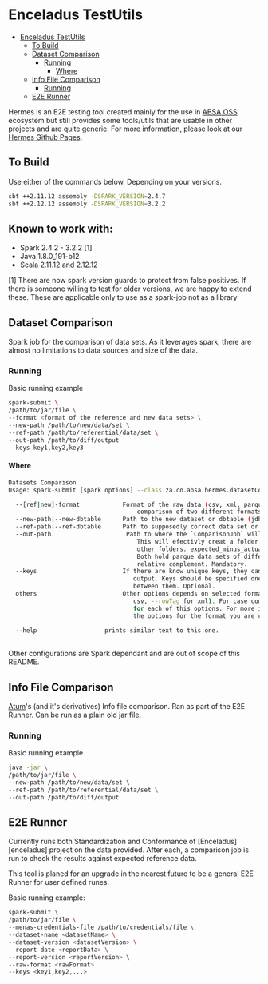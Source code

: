 # Enceladus TestUtils

- [Enceladus TestUtils](#enceladus-testutils)
  - [To Build](#to-build)
  - [Dataset Comparison](#dataset-comparison)
    - [Running](#running)
      - [Where](#where)
  - [Info File Comparison](#info-file-comparison)
    - [Running](#running-1)
  - [E2E Runner](#e2e-runner)

Hermes is an E2E testing tool created mainly for the use in [ABSA OSS][gh-absa] ecosystem but still provides some tools/utils that are usable in other projects and are quite generic. For more information, please look at our [Hermes Github Pages][gh-pages].

## To Build

Use either of the commands below. Depending on your versions.
```bash
sbt ++2.11.12 assembly -DSPARK_VERSION=2.4.7
sbt ++2.12.12 assembly -DSPARK_VERSION=3.2.2
```

## Known to work with:

- Spark 2.4.2 - 3.2.2 [1]
- Java 1.8.0_191-b12
- Scala 2.11.12 and 2.12.12

[1] There are now spark version guards to protect from false positives. 
If there is someone willing to test for older versions, we are happy to extend these.
These are applicable only to use as a spark-job not as a library

## Dataset Comparison

Spark job for the comparison of data sets. As it leverages spark, there are almost no limitations to data sources and size of the data.

### Running

Basic running example
```bash
spark-submit \
/path/to/jar/file \
--format <format of the reference and new data sets> \
--new-path /path/to/new/data/set \
--ref-path /path/to/referential/data/set \
--out-path /path/to/diff/output
--keys key1,key2,key3
```

#### Where
```bash
Datasets Comparison 
Usage: spark-submit [spark options] --class za.co.absa.hermes.datasetComparison.DatasetComparisonJob hermes.jar [options]

  --[ref|new]-format            Format of the raw data (csv, xml, parquet,fixed-width, etc.). Use prefix only in case
                                    comparison of two different formats. Mandatory.
  --new-path|--new-dbtable      Path to the new dataset or dbtable (jdbc), just generated and to be tested. Mandatory.
  --ref-path|--ref-dbtable      Path to supposedly correct data set or dbtable (jdbc). Mandatory.
  --out-path.                    Path to where the `ComparisonJob` will save the differences. 
                                    This will efectivly creat a folder in which you will find two 
                                    other folders. expected_minus_actual and actual_minus_expected.
                                    Both hold parque data sets of differences. (minus as in is 
                                    relative complement. Mandatory.
  --keys                        If there are know unique keys, they can be specified for better
                                   output. Keys should be specified one by one, with , (comma) 
                                   between them. Optional.
  others                        Other options depends on selected format specifications (e.g. --delimiter and --header for
                                   csv, --rowTag for xml). For case comparison of two different formats use prefix ref|new
                                   for each of this options. For more information, check sparks documentation on what all
                                   the options for the format you are using. Optional.
  
  --help                   prints similar text to this one.
  
```

Other configurations are Spark dependant and are out of scope of this README.

## Info File Comparison

[Atum][atum]'s (and it's derivatives) Info file comparison. Ran as part of the E2E Runner. Can be run as a plain old jar file.

### Running

Basic running example

```bash
java -jar \
/path/to/jar/file \
--new-path /path/to/new/data/set \
--ref-path /path/to/referential/data/set \
--out-path /path/to/diff/output
```

## E2E Runner

Currently runs both Standardization and Conformance of [Enceladus][enceladus] project on the data provided. After each, a comparison job is run to check the results against expected reference data.

This tool is planed for an upgrade in the nearest future to be a general E2E Runner for user defined runes.

Basic running example:

```bash
spark-submit \
/path/to/jar/file \
--menas-credentials-file /path/to/credentials/file \
--dataset-name <datasetName> \
--dataset-version <datasetVersion> \
--report-date <reportData> \
--report-version <reportVersion> \
--raw-format <rawFormat>
--keys <key1,key2,...>
```

[gh-absa]: https://github.com/AbsaOSS
[gh-pages]: https://absaoss.github.io/hermes/
[atum]: https://github.com/AbsaOSS/atum
